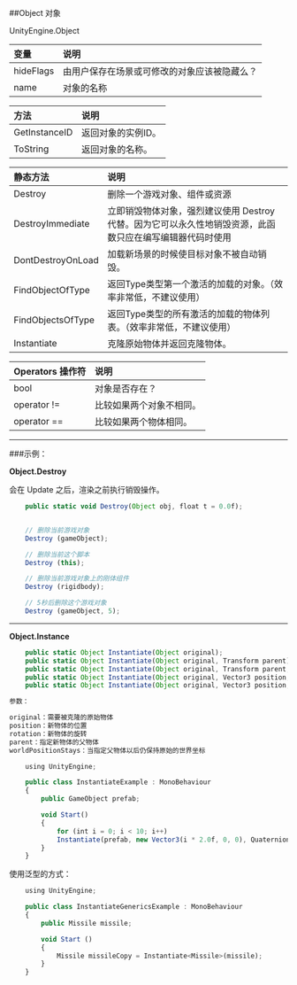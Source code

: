 ##Object 对象

UnityEngine.Object

|变量|说明|
|:--|:--|
|hideFlags|由用户保存在场景或可修改的对象应该被隐藏么？|
|name|对象的名称|


|方法|说明|
|:--|:--|
|GetInstanceID|返回对象的实例ID。|
|ToString|返回对象的名称。|

|静态方法|说明|
|:--|:--|
|Destroy|删除一个游戏对象、组件或资源|
|DestroyImmediate|立即销毁物体对象，强烈建议使用 Destroy 代替。因为它可以永久性地销毁资源，此函数只应在编写编辑器代码时使用|
|DontDestroyOnLoad|加载新场景的时候使目标对象不被自动销毁。|
|FindObjectOfType|返回Type类型第一个激活的加载的对象。（效率非常低，不建议使用）|
|FindObjectsOfType|返回Type类型的所有激活的加载的物体列表。（效率非常低，不建议使用）|
|Instantiate|克隆原始物体并返回克隆物体。|


|Operators 操作符|说明|
|:--|:--|
|bool|对象是否存在？|
|operator !=|比较如果两个对象不相同。|
|operator ==|比较如果两个物体相同。|

---
###示例：

**Object.Destroy**

会在 Update 之后，渲染之前执行销毁操作。

```javascript
    public static void Destroy(Object obj, float t = 0.0f);


    // 删除当前游戏对象
    Destroy (gameObject);

    // 删除当前这个脚本
    Destroy (this);

    // 删除当前游戏对象上的刚体组件
    Destroy (rigidbody);

    // 5秒后删除这个游戏对象
    Destroy (gameObject, 5);

```

---

**Object.Instance**
```javascript
    public static Object Instantiate(Object original);
    public static Object Instantiate(Object original, Transform parent);
    public static Object Instantiate(Object original, Transform parent, bool worldPositionStays);
    public static Object Instantiate(Object original, Vector3 position, Quaternion rotation);
    public static Object Instantiate(Object original, Vector3 position, Quaternion rotation, Transform parent);

参数：

original：需要被克隆的原始物体
position：新物体的位置
rotation：新物体的旋转
parent：指定新物体的父物体
worldPositionStays：当指定父物体以后仍保持原始的世界坐标

```

```javascript
    using UnityEngine; 

    public class InstantiateExample : MonoBehaviour
    {
        public GameObject prefab;

        void Start()
        {
            for (int i = 0; i < 10; i++)
            Instantiate(prefab, new Vector3(i * 2.0f, 0, 0), Quaternion.identity);
        }
    }
```
使用泛型的方式：

```javascript
    using UnityEngine; 

    public class InstantiateGenericsExample : MonoBehaviour
    {
        public Missile missile;

        void Start ()
        {
            Missile missileCopy = Instantiate<Missile>(missile);
        }
    }
```

